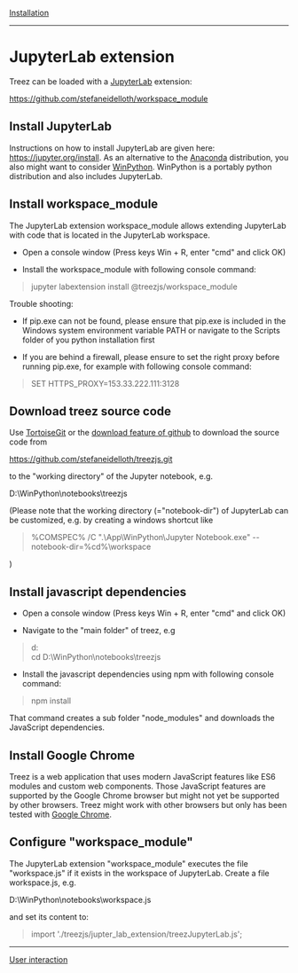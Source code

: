 [Installation](./installation.md)

----

# JupyterLab extension

Treez can be loaded with a [JupyterLab](https://www.tutorialspoint.com/jupyter/jupyterlab_installation_and_getting_started.htm) extension:

https://github.com/stefaneidelloth/workspace_module

## Install JupyterLab

Instructions on how to install JupyterLab are given here: https://jupyter.org/install.
As an alternative to the [Anaconda](https://www.anaconda.com/distribution/) distribution, you also might want to consider [WinPython](https://winpython.github.io/). WinPython is a portably python distribution and also includes JupyterLab.

## Install workspace_module

The JupyterLab extension workspace_module allows extending JupyterLab with code that is located in the JupyterLab workspace.

* Open a console window (Press keys Win + R, enter "cmd" and click OK) 

* Install the workspace_module with following console command:

>jupyter labextension install @treezjs/workspace_module

Trouble shooting:

* If pip.exe can not be found, please ensure that pip.exe is included in the Windows system environment variable PATH or navigate to the Scripts folder of you python installation first

* If you are behind a firewall, please ensure to set the right proxy before running pip.exe, for example with following console command:

>SET HTTPS_PROXY=153.33.222.111:3128

## Download treez source code

Use [TortoiseGit](https://tortoisegit.org/) or the [download feature of github](https://github.com/stefaneidelloth/treezjs/archive/master.zip) to download the source code from

https://github.com/stefaneidelloth/treezjs.git

to the "working directory" of the Jupyter notebook, e.g. 

D:\WinPython\notebooks\treezjs

(Please note that the working directory (="notebook-dir") of JupyterLab can be customized, e.g. by creating a windows shortcut like

>%COMSPEC% /C ".\App\WinPython\Jupyter Notebook.exe"  --notebook-dir=%cd%\workspace

)

## Install javascript dependencies

* Open a console window (Press keys Win + R, enter "cmd" and click OK) 

* Navigate to the "main folder" of treez, e.g

>d:<br>
>cd D:\WinPython\notebooks\treezjs

* Install the javascript dependencies using npm with following console command:

>npm install

That command creates a sub folder "node_modules" and downloads the JavaScript dependencies.

## Install Google Chrome 

Treez is a web application that uses modern JavaScript features like ES6 modules and custom web components. 
Those JavaScript features are supported by the Google Chrome browser but might not yet be supported
by other browsers. Treez might work with other browsers but only has been tested with [Google Chrome](https://www.google.com/chrome/).

## Configure "workspace_module"

The JupyterLab extension "workspace_module" executes the file "workspace.js" if it exists in the workspace of JupyterLab. 
Create a file workspace.js, e.g.

D:\WinPython\notebooks\workspace.js

and set its content to: 

>import './treezjs/jupter_lab_extension/treezJupyterLab.js';

----
[User interaction](./userInteraction.md)


